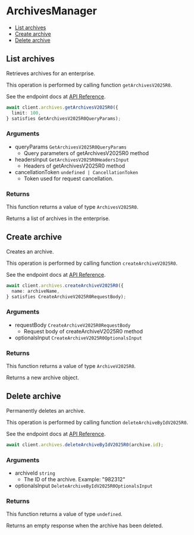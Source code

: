 # ArchivesManager

- [List archives](#list-archives)
- [Create archive](#create-archive)
- [Delete archive](#delete-archive)

## List archives

Retrieves archives for an enterprise.

This operation is performed by calling function `getArchivesV2025R0`.

See the endpoint docs at
[API Reference](https://developer.box.com/reference/v2025.0/get-archives/).

<!-- sample get_archives_v2025.0 -->

```ts
await client.archives.getArchivesV2025R0({
  limit: 100,
} satisfies GetArchivesV2025R0QueryParams);
```

### Arguments

- queryParams `GetArchivesV2025R0QueryParams`
  - Query parameters of getArchivesV2025R0 method
- headersInput `GetArchivesV2025R0HeadersInput`
  - Headers of getArchivesV2025R0 method
- cancellationToken `undefined | CancellationToken`
  - Token used for request cancellation.

### Returns

This function returns a value of type `ArchivesV2025R0`.

Returns a list of archives in the enterprise.

## Create archive

Creates an archive.

This operation is performed by calling function `createArchiveV2025R0`.

See the endpoint docs at
[API Reference](https://developer.box.com/reference/v2025.0/post-archives/).

<!-- sample post_archives_v2025.0 -->

```ts
await client.archives.createArchiveV2025R0({
  name: archiveName,
} satisfies CreateArchiveV2025R0RequestBody);
```

### Arguments

- requestBody `CreateArchiveV2025R0RequestBody`
  - Request body of createArchiveV2025R0 method
- optionalsInput `CreateArchiveV2025R0OptionalsInput`

### Returns

This function returns a value of type `ArchiveV2025R0`.

Returns a new archive object.

## Delete archive

Permanently deletes an archive.

This operation is performed by calling function `deleteArchiveByIdV2025R0`.

See the endpoint docs at
[API Reference](https://developer.box.com/reference/v2025.0/delete-archives-id/).

<!-- sample delete_archives_id_v2025.0 -->

```ts
await client.archives.deleteArchiveByIdV2025R0(archive.id);
```

### Arguments

- archiveId `string`
  - The ID of the archive. Example: "982312"
- optionalsInput `DeleteArchiveByIdV2025R0OptionalsInput`

### Returns

This function returns a value of type `undefined`.

Returns an empty response when the archive has been deleted.
